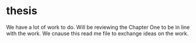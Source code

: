 # thesis 
We have a lot of work to do. Will be reviewing the Chapter One to be in line with the work. 
We cnause this read me file to exchange ideas on the work. 
